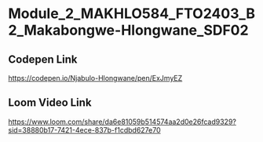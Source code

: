 # Module_2_MAKHLO584_FTO2403_B2_Makabongwe-Hlongwane_SDF02

## Codepen Link
  https://codepen.io/Njabulo-Hlongwane/pen/ExJmyEZ

## Loom Video Link
  https://www.loom.com/share/da6e81059b514574aa2d0e26fcad9329?sid=38880b17-7421-4ece-837b-f1cdbd627e70
